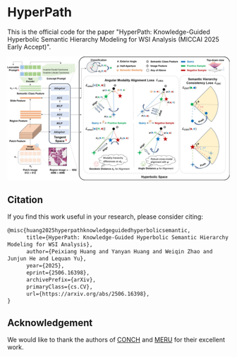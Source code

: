 # HyperPath

This is the official code for the paper "HyperPath: Knowledge-Guided Hyperbolic Semantic Hierarchy Modeling for WSI Analysis (MICCAI 2025 Early Accept)".

![Model Structure](./fig/framework.jpg)

## Citation

If you find this work useful in your research, please consider citing:
```
@misc{huang2025hyperpathknowledgeguidedhyperbolicsemantic,
      title={HyperPath: Knowledge-Guided Hyperbolic Semantic Hierarchy Modeling for WSI Analysis}, 
      author={Peixiang Huang and Yanyan Huang and Weiqin Zhao and Junjun He and Lequan Yu},
      year={2025},
      eprint={2506.16398},
      archivePrefix={arXiv},
      primaryClass={cs.CV},
      url={https://arxiv.org/abs/2506.16398}, 
}
```

## Acknowledgement

We would like to thank the authors of [CONCH](https://github.com/mahmoodlab/CONCH) and [MERU](https://github.com/facebookresearch/meru) for their excellent work.
